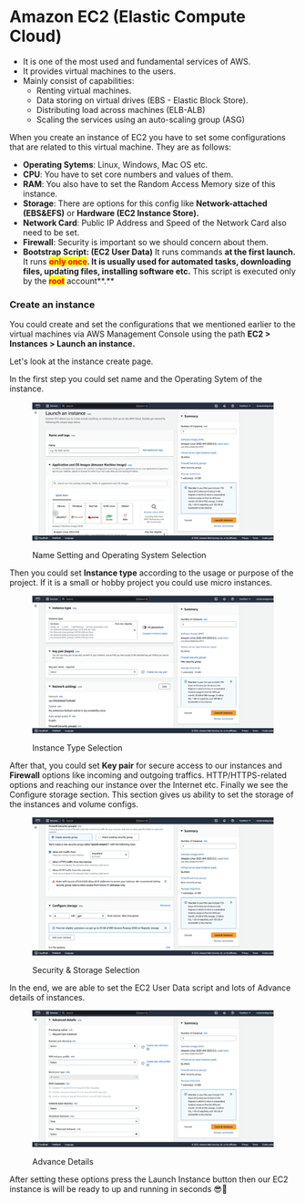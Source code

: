 # Amazon EC2 (Elastic Compute Cloud)

* It is one of the most used and fundamental services of AWS.
* It provides virtual machines to the users.&#x20;
* Mainly consist of capabilities:
  * Renting virtual machines.
  * Data storing on virtual drives (EBS - Elastic Block Store).
  * Distributing load across machines (ELB-ALB)
  * Scaling the services using an auto-scaling group (ASG)

When you create an instance of EC2 you have to set some configurations that are related to this virtual machine. They are as follows:

* **Operating Sytems**: Linux, Windows, Mac OS etc.
* **CPU**: You have to set core numbers and values of them.
* **RAM**: You also have to set the Random Access Memory size of this instance.
* **Storage**: There are options for this config like **Network-attached (EBS\&EFS)** or **Hardware (EC2 Instance Store).**
* **Network Card**: Public IP Address and Speed of the Network Card also need to be set.
* **Firewall**: Security is important so we should concern about them.
* **Bootstrap Script: (EC2 User Data)** It runs commands **at the first launch.** It runs <mark style="color:red;">**only once**</mark>**. It is usually used for automated tasks, downloading files, updating files, installing software etc.** This script is executed only by the <mark style="color:red;">**root**</mark> account**.**

### Create an instance

You could create and set the configurations that we mentioned earlier to the virtual machines via AWS Management Console using the path **EC2 > Instances > Launch an instance.**&#x20;

Let's look at the instance create page.

In the first step you could set name and the Operating Sytem of the instance.

<div data-full-width="false">

<figure><img src="../../.gitbook/assets/ec2-1.png" alt=""><figcaption><p>Name Setting and Operating System Selection</p></figcaption></figure>

</div>

Then you could set **Instance type** according to the usage or purpose of the project. If it is a small or hobby project you could use micro instances.

<figure><img src="../../.gitbook/assets/ec2-2.png" alt=""><figcaption><p>Instance Type Selection</p></figcaption></figure>

After that, you could set **Key pair** for secure access to our instances and **Firewall** options like incoming and outgoing traffics. HTTP/HTTPS-related options and reaching our instance over the Internet etc. Finally we see the Configure storage section. This section gives us ability to set the storage of the instances and volume configs.

<figure><img src="../../.gitbook/assets/ec2-3.png" alt=""><figcaption><p>Security &#x26; Storage Selection</p></figcaption></figure>

In the end, we are able to set the EC2 User Data script and lots of Advance details of instances.

<figure><img src="../../.gitbook/assets/ec2-4.png" alt=""><figcaption><p>Advance Details</p></figcaption></figure>

After setting these options press the Launch Instance button then our EC2 instance is will be ready to up and running in seconds :sunglasses::rocket:

&#x20;

